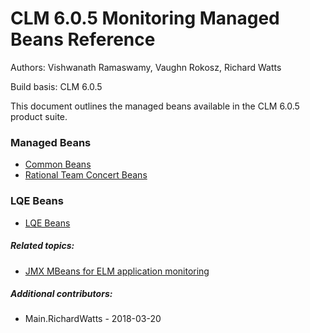 
# CLM 6.0.5 Monitoring Managed Beans Reference 

Authors: Vishwanath Ramaswamy, Vaughn Rokosz, Richard Watts 

Build basis: CLM 6.0.5 

This document outlines the managed beans available in the CLM 6.0.5
product suite.

### Managed Beans

-   [Common Beans](Common605Beans)
-   [Rational Team Concert Beans](RTC605Beans)

### LQE Beans

-   [LQE Beans](https://jazz.net/library/article/90785)

##### Related topics:
-   [JMX MBeans for ELM application monitoring](JMXMBeans)

##### Additional contributors:
-    Main.RichardWatts - 2018-03-20
